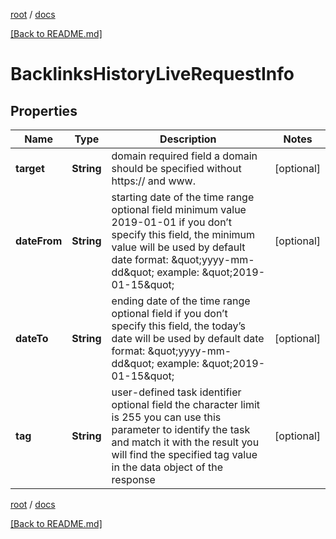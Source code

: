 [root](./../ "root") / [docs](./ "docs")

[[Back to README.md]](./../README.md "[Back to README.md]")

# BacklinksHistoryLiveRequestInfo

## Properties

| Name | Type | Description | Notes |
|------------ | ------------- | ------------- | -------------|
|**target** | **String** | domain required field a domain should be specified without https:// and www. |  [optional] |
|**dateFrom** | **String** | starting date of the time range optional field minimum value 2019-01-01 if you don’t specify this field, the minimum value will be used by default date format: \&quot;yyyy-mm-dd\&quot; example: \&quot;2019-01-15\&quot; |  [optional] |
|**dateTo** | **String** | ending date of the time range optional field if you don’t specify this field, the today’s date will be used by default date format: \&quot;yyyy-mm-dd\&quot; example: \&quot;2019-01-15\&quot; |  [optional] |
|**tag** | **String** | user-defined task identifier optional field the character limit is 255 you can use this parameter to identify the task and match it with the result you will find the specified tag value in the data object of the response |  [optional] |

[root](./../ "root") / [docs](./ "docs")

[[Back to README.md]](./../README.md "[Back to README.md]")